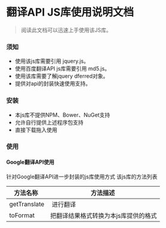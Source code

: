 # 翻译API JS库使用说明文档
> 阅读此文档可以迅速上手使用该JS库。
### 须知
* 使用该js库需要引用 jquery.js。
* 使用百度翻译API js库需要引用 md5.js。
* 使用该库需要了解jquery dferred对象。
* 提供对api的封装快速使用支持。
### 安装
* 本js库不提供NPM、Bower、NuGet支持
* 允许自行提供上述程序包支持
* 直接下载拖入使用
### 使用
#### Google翻译API使用
针对Google翻译API进一步封装的js库使用方式
该js库的方法列表

| 方法名称  | 方法描述  |
| ------------ | ------------ |
| getTranslate  |  进行翻译  |
| toFormat  | 把翻译结果格式转换为本js库提供的格式 |



